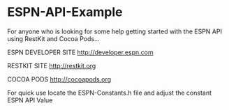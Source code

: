ESPN-API-Example
================

For anyone who is looking for some help getting started with the ESPN API using RestKit and Cocoa Pods...

ESPN DEVELOPER SITE
http://developer.espn.com

RESTKIT SITE
http://restkit.org

COCOA PODS
http://cocoapods.org

For quick use locate the ESPN-Constants.h file and adjust the constant ESPN API Value
